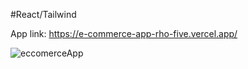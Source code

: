 #React/Tailwind

App link: https://e-commerce-app-rho-five.vercel.app/



![eccomerceApp](https://github.com/unitejohndalev/e-commerce_app/assets/91070572/2cc923ce-b0b9-474b-9d51-d2d9a392da52)
